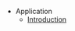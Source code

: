 - Application
  - [Introduction](/)
<!--
- Search Traces
  - [Search Traces](search-traces/)
  - [Event List](search-traces/event-list.md)
  - [Node Drawing Instructions](search-traces/node.md)
  - [Search Traces Without 2D Positions](search-traces/no-positions.md)

- Visualiser
  - [Visualiser](visualiser/)
  - [Playback](visualiser/playback.md)
  - [Node Interaction](visualiser/node.md)
  - [Visualising the Operating Environment](visualiser/environment.md)
  - [Performance](visualiser/performance.md)

- Debugger
  - [Debugger](debugger/)
  - [Breakpoint Analysis](debugger/breakpoint.md)
  - [Automatic Error Checking](debugger/error.md)

- Application Examples
  - [Application Examples](applications/)
  - [Grid-based Pathfinding](applications/grid.md)
  - [Bi-directional Search](applications/bi-directional.md)
  - [Path Planning on a Navigation Mesh](applications/mesh.md)
  - [Graphs without embedding](applications/no-embedding.md)
)
-->
